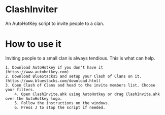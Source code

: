 # ClashInviter
An AutoHotKey script to invite people to a clan.

# How to use it
Inviting people to a small clan is always tendious. This is what can help.


	1. Download AutoHotkey if you don't have it (https://www.autohotkey.com)
	2. Download BlueStacks5 and setup your Clash of Clans on it. (https://www.bluestacks.com/download.html)
	3. Open Clash of Clans and head to the invite members list. Choose your filters.
        4. Open ClashInvite.ahk using AutoHotkey or drag ClashInvite.ahk over the AutoHotkey logo.
        5. Follow the instructions on the windows.
        6. Press J to stop the script if needed.
